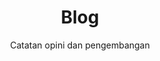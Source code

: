 ---
title: "Blog"
subtitle: "Catatan opini dan pengembangan"
layout: "posts.njk"
eleventyNavigation:
    title: Blog
    order: 4
    icon: 'edit'
---
